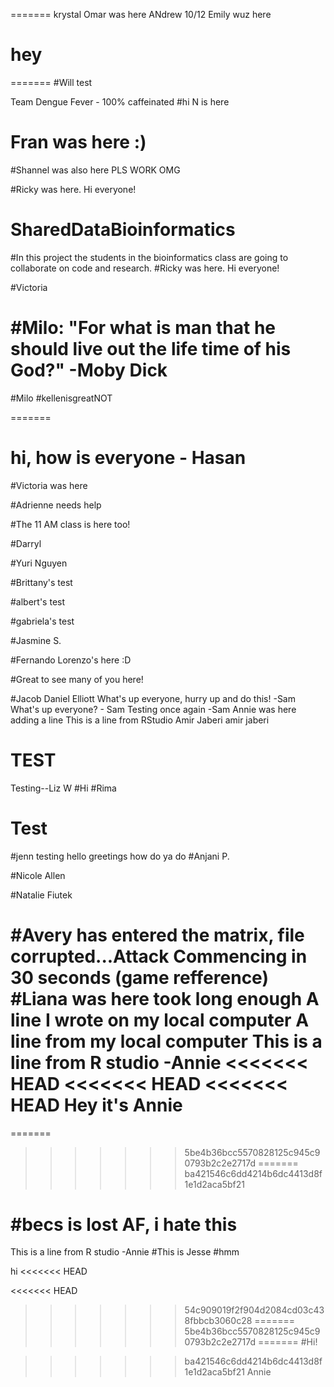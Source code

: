 =======
krystal 
Omar was here
ANdrew 10/12
Emily wuz here

hey 
=======
=======
#Will test

Team Dengue Fever - 100% caffeinated
#hi N is here
# Fran was here :) 

#Shannel was also here PLS WORK OMG

#Ricky was here. Hi everyone! 

# SharedDataBioinformatics

#In this project the students in the bioinformatics class are going to collaborate on code and research. 
#Ricky was here. Hi everyone! 


#Victoria

#Milo: "For what is man that he should live out the life time of his God?" -Moby Dick
=======
#Milo
#kellenisgreatNOT

=======
# hi, how is everyone - Hasan

#Victoria was here

#Adrienne needs help 

#The 11 AM class is here too! 

#Darryl

#Yuri Nguyen

#Brittany's test

#albert's test

#gabriela's test

#Jasmine S.

#Fernando Lorenzo's here :D

#Great to see many of you here! 

#Jacob Daniel Elliott
What's up everyone, hurry up and do this! -Sam
What's up everyone? - Sam
Testing once again -Sam
Annie was here
adding a line
This is a line from RStudio
Amir Jaberi
amir jaberi

TEST
=======
Testing--Liz W
#Hi
#Rima


Test
=======
#jenn testing
hello greetings how do ya do
#Anjani P.


#Nicole Allen

#Natalie Fiutek

#Avery has entered the matrix, file corrupted...Attack Commencing in 30 seconds (game refference)
#Liana was here
took long enough
A line I wrote on my local computer
A line from my local computer
This is a line from R studio -Annie
<<<<<<< HEAD
<<<<<<< HEAD
<<<<<<< HEAD
Hey it's Annie
=======
=======
>>>>>>> 5be4b36bcc5570828125c945c90793b2c2e2717d
=======
>>>>>>> ba421546c6dd4214b6dc4413d8f1e1d2aca5bf21

#becs is lost AF, i hate this
=======

This is a line from R studio -Annie
#This is Jesse
#hmm




hi
<<<<<<< HEAD


<<<<<<< HEAD
>>>>>>> 54c909019f2f904d2084cd03c438fbbcb3060c28
=======
>>>>>>> 5be4b36bcc5570828125c945c90793b2c2e2717d
=======
#Hi!


>>>>>>> ba421546c6dd4214b6dc4413d8f1e1d2aca5bf21
Annie
